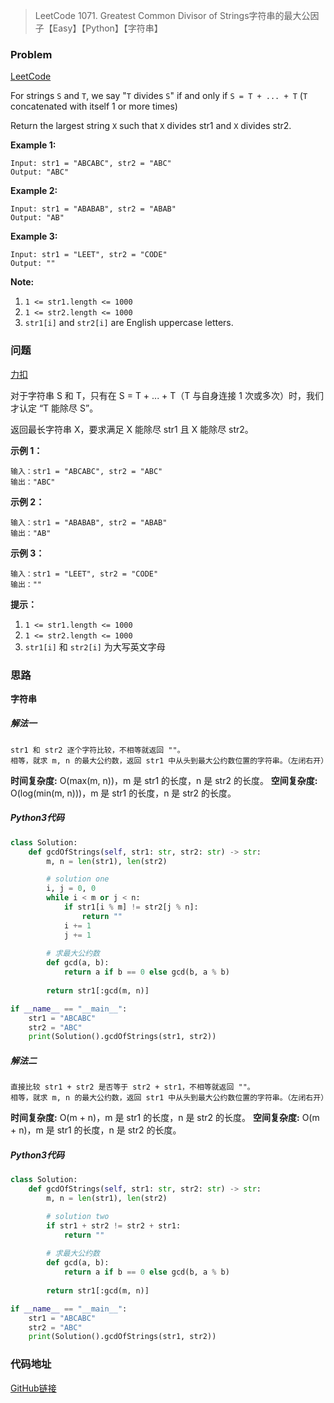 > LeetCode 1071. Greatest Common Divisor of Strings字符串的最大公因子【Easy】【Python】【字符串】

### Problem

[LeetCode](https://leetcode.com/problems/greatest-common-divisor-of-strings/)

For strings `S` and `T`, we say "`T` divides `S`" if and only if `S = T + ... + T` (`T` concatenated with itself 1 or more times)

Return the largest string `X` such that `X` divides str1 and `X` divides str2.

**Example 1:**

```
Input: str1 = "ABCABC", str2 = "ABC"
Output: "ABC"
```

**Example 2:**

```
Input: str1 = "ABABAB", str2 = "ABAB"
Output: "AB"
```

**Example 3:**

```
Input: str1 = "LEET", str2 = "CODE"
Output: ""
```

**Note:**

1. `1 <= str1.length <= 1000`
2. `1 <= str2.length <= 1000`
3. `str1[i]` and `str2[i]` are English uppercase letters.

### 问题

[力扣](https://leetcode-cn.com/problems/greatest-common-divisor-of-strings/)

对于字符串 S 和 T，只有在 S = T + ... + T（T 与自身连接 1 次或多次）时，我们才认定 “T 能除尽 S”。

返回最长字符串 X，要求满足 X 能除尽 str1 且 X 能除尽 str2。

**示例 1：**

```
输入：str1 = "ABCABC", str2 = "ABC"
输出："ABC"
```

**示例 2：**

```
输入：str1 = "ABABAB", str2 = "ABAB"
输出："AB"
```

**示例 3：**

```
输入：str1 = "LEET", str2 = "CODE"
输出：""
```

**提示：**

1. `1 <= str1.length <= 1000`
2. `1 <= str2.length <= 1000`
3. `str1[i]` 和 `str2[i]` 为大写英文字母

### 思路

**字符串**

##### 解法一

```
str1 和 str2 逐个字符比较，不相等就返回 ""。
相等，就求 m, n 的最大公约数，返回 str1 中从头到最大公约数位置的字符串。（左闭右开）
```

**时间复杂度:** O(max(m, n))，m 是 str1 的长度，n 是 str2 的长度。
**空间复杂度:** O(log(min(m, n)))，m 是 str1 的长度，n 是 str2 的长度。

##### Python3代码

```python
class Solution:
    def gcdOfStrings(self, str1: str, str2: str) -> str:
        m, n = len(str1), len(str2)

        # solution one
        i, j = 0, 0
        while i < m or j < n:
            if str1[i % m] != str2[j % n]:
                return ""
            i += 1
            j += 1
        
        # 求最大公约数
        def gcd(a, b):
            return a if b == 0 else gcd(b, a % b)
        
        return str1[:gcd(m, n)]

if __name__ == "__main__":
    str1 = "ABCABC"
    str2 = "ABC"
    print(Solution().gcdOfStrings(str1, str2))
```

##### 解法二

```
直接比较 str1 + str2 是否等于 str2 + str1，不相等就返回 ""。
相等，就求 m, n 的最大公约数，返回 str1 中从头到最大公约数位置的字符串。（左闭右开）
```

**时间复杂度:** O(m + n)，m 是 str1 的长度，n 是 str2 的长度。
**空间复杂度:** O(m + n)，m 是 str1 的长度，n 是 str2 的长度。

##### Python3代码

```python
class Solution:
    def gcdOfStrings(self, str1: str, str2: str) -> str:
        m, n = len(str1), len(str2)

        # solution two
        if str1 + str2 != str2 + str1:
            return ""
        
        # 求最大公约数
        def gcd(a, b):
            return a if b == 0 else gcd(b, a % b)
        
        return str1[:gcd(m, n)]

if __name__ == "__main__":
    str1 = "ABCABC"
    str2 = "ABC"
    print(Solution().gcdOfStrings(str1, str2))
```

### 代码地址

[GitHub链接](https://github.com/Wonz5130/LeetCode-Solutions/blob/master/solutions/1071-Greatest-Common-Divisor-of-Strings/1071.py)